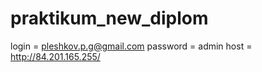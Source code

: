 # praktikum_new_diplom

login = pleshkov.p.g@gmail.com
password = admin
host = http://84.201.165.255/